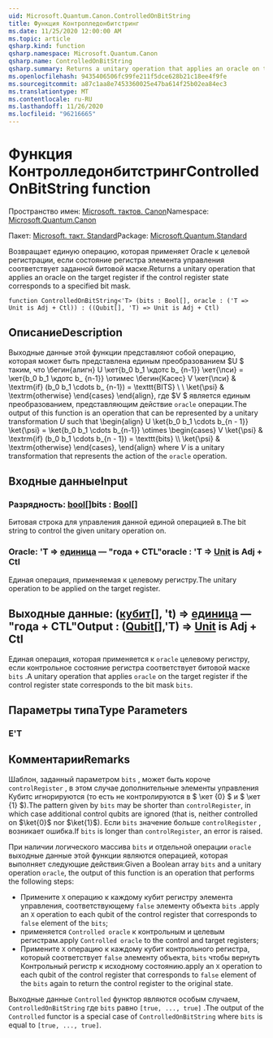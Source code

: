 ```yaml
---
uid: Microsoft.Quantum.Canon.ControlledOnBitString
title: Функция Контролледонбитстринг
ms.date: 11/25/2020 12:00:00 AM
ms.topic: article
qsharp.kind: function
qsharp.namespace: Microsoft.Quantum.Canon
qsharp.name: ControlledOnBitString
qsharp.summary: Returns a unitary operation that applies an oracle on the target register if the control register state corresponds to a specified bit mask.
ms.openlocfilehash: 9435406506fc99fe211f5dce628b21c18ee4f9fe
ms.sourcegitcommit: a87c1aa8e7453360025e47ba614f25b02ea84ec3
ms.translationtype: MT
ms.contentlocale: ru-RU
ms.lasthandoff: 11/26/2020
ms.locfileid: "96216665"
---
```

# <a name="controlledonbitstring-function"></a><span data-ttu-id="695bf-102">Функция Контролледонбитстринг</span><span class="sxs-lookup"><span data-stu-id="695bf-102">ControlledOnBitString function</span></span>

<span data-ttu-id="695bf-103">Пространство имен: [Microsoft. тактов. Canon](xref:Microsoft.Quantum.Canon)</span><span class="sxs-lookup"><span data-stu-id="695bf-103">Namespace: [Microsoft.Quantum.Canon](xref:Microsoft.Quantum.Canon)</span></span>

<span data-ttu-id="695bf-104">Пакет: [Microsoft. такт. Standard](https://nuget.org/packages/Microsoft.Quantum.Standard)</span><span class="sxs-lookup"><span data-stu-id="695bf-104">Package: [Microsoft.Quantum.Standard](https://nuget.org/packages/Microsoft.Quantum.Standard)</span></span>


<span data-ttu-id="695bf-105">Возвращает единую операцию, которая применяет Oracle к целевой регистрации, если состояние регистра элемента управления соответствует заданной битовой маске.</span><span class="sxs-lookup"><span data-stu-id="695bf-105">Returns a unitary operation that applies an oracle on the target register if the control register state corresponds to a specified bit mask.</span></span>

```qsharp
function ControlledOnBitString<'T> (bits : Bool[], oracle : ('T => Unit is Adj + Ctl)) : ((Qubit[], 'T) => Unit is Adj + Ctl)
```


## <a name="description"></a><span data-ttu-id="695bf-106">Описание</span><span class="sxs-lookup"><span data-stu-id="695bf-106">Description</span></span>

<span data-ttu-id="695bf-107">Выходные данные этой функции представляют собой операцию, которая может быть представлена единым преобразованием $U $ таким, что \бегин{алигн} U \кет{b_0 b_1 \кдотс b_ {n-1}} \кет{\пси} = \кет{b_0 b_1 \кдотс b_ {n-1}} \отимес \бегин{Касес} V \кет{\пси} & \textrm{if} (b_0 b_1 \cdots b_ {n-1}) = \texttt{BITS} \\ \\ \ket{\psi} & \textrm{otherwise} \end{cases} \end{align}, где $V $ является единым преобразованием, представляющим действие `oracle` операции.</span><span class="sxs-lookup"><span data-stu-id="695bf-107">The output of this function is an operation that can be represented by a unitary transformation $U$ such that \begin{align} U \ket{b_0 b_1 \cdots b_{n - 1}} \ket{\psi} = \ket{b_0 b_1 \cdots b_{n-1}} \otimes \begin{cases} V \ket{\psi} & \textrm{if} (b_0 b_1 \cdots b_{n - 1}) = \texttt{bits} \\\\ \ket{\psi} & \textrm{otherwise} \end{cases}, \end{align} where $V$ is a unitary transformation that represents the action of the `oracle` operation.</span></span>

## <a name="input"></a><span data-ttu-id="695bf-108">Входные данные</span><span class="sxs-lookup"><span data-stu-id="695bf-108">Input</span></span>

### <a name="bits--bool"></a><span data-ttu-id="695bf-109">Разрядность: [bool](xref:microsoft.quantum.lang-ref.bool)[]</span><span class="sxs-lookup"><span data-stu-id="695bf-109">bits : [Bool](xref:microsoft.quantum.lang-ref.bool)[]</span></span>

<span data-ttu-id="695bf-110">Битовая строка для управления данной единой операцией в.</span><span class="sxs-lookup"><span data-stu-id="695bf-110">The bit string to control the given unitary operation on.</span></span>


### <a name="oracle--t--unit--is-adj--ctl"></a><span data-ttu-id="695bf-111">Oracle: 'T => [единица](xref:microsoft.quantum.lang-ref.unit)  — "года + CTL"</span><span class="sxs-lookup"><span data-stu-id="695bf-111">oracle : 'T => [Unit](xref:microsoft.quantum.lang-ref.unit)  is Adj + Ctl</span></span>

<span data-ttu-id="695bf-112">Единая операция, применяемая к целевому регистру.</span><span class="sxs-lookup"><span data-stu-id="695bf-112">The unitary operation to be applied on the target register.</span></span>



## <a name="output--qubitt--unit--is-adj--ctl"></a><span data-ttu-id="695bf-113">Выходные данные: ([кубит](xref:microsoft.quantum.lang-ref.qubit)[], 't) => [единица](xref:microsoft.quantum.lang-ref.unit)  — "года + CTL"</span><span class="sxs-lookup"><span data-stu-id="695bf-113">Output : ([Qubit](xref:microsoft.quantum.lang-ref.qubit)[],'T) => [Unit](xref:microsoft.quantum.lang-ref.unit)  is Adj + Ctl</span></span>

<span data-ttu-id="695bf-114">Единая операция, которая применяется к `oracle` целевому регистру, если контрольное состояние регистра соответствует битовой маске `bits` .</span><span class="sxs-lookup"><span data-stu-id="695bf-114">A unitary operation that applies `oracle` on the target register if the control register state corresponds to the bit mask `bits`.</span></span>

## <a name="type-parameters"></a><span data-ttu-id="695bf-115">Параметры типа</span><span class="sxs-lookup"><span data-stu-id="695bf-115">Type Parameters</span></span>

### <a name="t"></a><span data-ttu-id="695bf-116">Е</span><span class="sxs-lookup"><span data-stu-id="695bf-116">'T</span></span>



## <a name="remarks"></a><span data-ttu-id="695bf-117">Комментарии</span><span class="sxs-lookup"><span data-stu-id="695bf-117">Remarks</span></span>

<span data-ttu-id="695bf-118">Шаблон, заданный параметром `bits` , может быть короче `controlRegister` , в этом случае дополнительные элементы управления Кубитс игнорируются (то есть не контролируются в $ \кет {0} $ и $ \кет {1} $).</span><span class="sxs-lookup"><span data-stu-id="695bf-118">The pattern given by `bits` may be shorter than `controlRegister`, in which case additional control qubits are ignored (that is, neither controlled on $\ket{0}$ nor $\ket{1}$).</span></span>
<span data-ttu-id="695bf-119">Если `bits` значение больше `controlRegister` , возникает ошибка.</span><span class="sxs-lookup"><span data-stu-id="695bf-119">If `bits` is longer than `controlRegister`, an error is raised.</span></span>

<span data-ttu-id="695bf-120">При наличии логического массива `bits` и отдельной операции `oracle` выходные данные этой функции являются операцией, которая выполняет следующие действия:</span><span class="sxs-lookup"><span data-stu-id="695bf-120">Given a Boolean array `bits` and a unitary operation `oracle`, the output of this function is an operation that performs the following steps:</span></span>

* <span data-ttu-id="695bf-121">Примените `X` операцию к каждому кубит регистру элемента управления, соответствующему `false` элементу объекта `bits` .</span><span class="sxs-lookup"><span data-stu-id="695bf-121">apply an `X` operation to each qubit of the control register that corresponds to `false` element of the `bits`;</span></span>
* <span data-ttu-id="695bf-122">применяется `Controlled oracle` к контрольным и целевым регистрам.</span><span class="sxs-lookup"><span data-stu-id="695bf-122">apply `Controlled oracle` to the control and target registers;</span></span>
* <span data-ttu-id="695bf-123">Примените `X` операцию к каждому кубит контрольного регистра, который соответствует `false` элементу объекта, `bits` чтобы вернуть Контрольный регистр к исходному состоянию.</span><span class="sxs-lookup"><span data-stu-id="695bf-123">apply an `X` operation to each qubit of the control register that corresponds to `false` element of the `bits` again to return the control register to the original state.</span></span>

<span data-ttu-id="695bf-124">Выходные данные `Controlled` функтор являются особым случаем, `ControlledOnBitString` где `bits` равно `[true, ..., true]` .</span><span class="sxs-lookup"><span data-stu-id="695bf-124">The output of the `Controlled` functor is a special case of `ControlledOnBitString` where `bits` is equal to `[true, ..., true]`.</span></span>